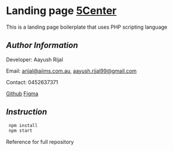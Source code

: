 # Landing page [5Center](www.aiims.com.au)

This is a landing page boilerplate that uses PHP scripting language

## _Author Information_

Developer: Aayush Rijal

Email: arijal@aiims.com.au, aayush.rijal99@gmail.com

Contact: 0452637371

[Github](https://github.com/aayushrijal91/5center)
[Figma](https://www.figma.com/file/yaHwPn1l5bwB29fhOrXxjB/Landing-Page)

## _Instruction_

```bash
 npm install
 npm start
 ```

Reference for full repository
